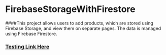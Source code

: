 # FirebaseStorageWithFirestore
####This project allows users to add products, which are stored using Firebase Storage, and view them on separate pages. The data is managed using Firebase Firestore.
### [Testing Link Here](https://testing-2e13b.web.app/)
